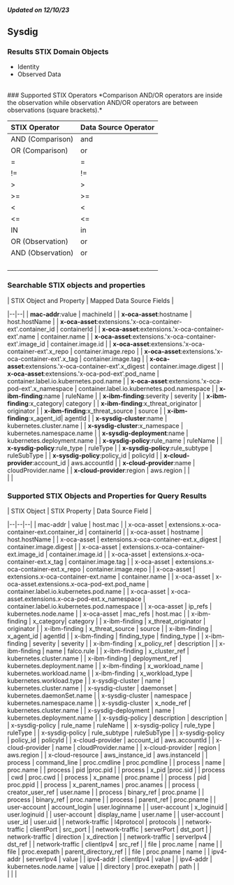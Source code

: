 ##### Updated on 12/10/23
## Sysdig
### Results STIX Domain Objects
* Identity
* Observed Data
<br>
### Supported STIX Operators
*Comparison AND/OR operators are inside the observation while observation AND/OR operators are between observations (square brackets).*

| STIX Operator     | Data Source Operator |
|:------------------|----------------------|
| AND (Comparison)  | and                  |
| OR (Comparison)   | or                   |
| =                 | =                    |
| !=                | !=                   |
| >                 | >                    |
| >=                | >=                   |
| <                 | <                    |
| <=                | <=                   |
| IN                | in                   |
| OR (Observation)  | or                   |
| AND (Observation) | or                   |
| <br>              |                      |
### Searchable STIX objects and properties
| STIX Object and Property | Mapped Data Source Fields |

|--|--|
| **mac-addr**:value | machineId |
| **x-oca-asset**:hostname | host.hostName |
| **x-oca-asset**:extensions.'x-oca-container-ext'.container_id | containerId |
| **x-oca-asset**:extensions.'x-oca-container-ext'.name | container.name |
| **x-oca-asset**:extensions.'x-oca-container-ext'.image_id | container.image.id |
| **x-oca-asset**:extensions.'x-oca-container-ext'.x_repo | container.image.repo |
| **x-oca-asset**:extensions.'x-oca-container-ext'.x_tag | container.image.tag |
| **x-oca-asset**:extensions.'x-oca-container-ext'.x_digest | container.image.digest |
| **x-oca-asset**:extensions.'x-oca-pod-ext'.pod_name | container.label.io.kubernetes.pod.name |
| **x-oca-asset**:extensions.'x-oca-pod-ext'.x_namespace | container.label.io.kubernetes.pod.namespace |
| **x-ibm-finding**:name | ruleName |
| **x-ibm-finding**:severity | severity |
| **x-ibm-finding**:x_category| category |
| **x-ibm-finding**:x_threat_originator | originator |
| **x-ibm-finding**:x_threat_source | source |
| **x-ibm-finding**:x_agent_id| agentId |
| **x-sysdig-cluster**:name | kubernetes.cluster.name |
| **x-sysdig-cluster**:x_namespace | kubernetes.namespace.name |
| **x-sysdig-deployment**:name | kubernetes.deployment.name |
| **x-sysdig-policy**:rule_name | ruleName |
| **x-sysdig-policy**:rule_type | ruleType |
| **x-sysdig-policy**:rule_subtype | ruleSubType |
| **x-sysdig-policy**:policy_id | policyId |
| **x-cloud-provider**:account_id | aws.accountId |
| **x-cloud-provider**:name | cloudProvider.name |
| **x-cloud-provider**:region | aws.region |
| <br> | |
### Supported STIX Objects and Properties for Query Results
| STIX Object | STIX Property | Data Source Field |

|--|--|--|
| mac-addr | value | host.mac |
| x-oca-asset | extensions.x-oca-container-ext.container_id | containerId |
| x-oca-asset | hostname | host.hostName |
| x-oca-asset | extensions.x-oca-container-ext.x_digest | container.image.digest |
| x-oca-asset | extensions.x-oca-container-ext.image_id | container.image.id |
| x-oca-asset | extensions.x-oca-container-ext.x_tag | container.image.tag |
| x-oca-asset | extensions.x-oca-container-ext.x_repo | container.image.repo |
| x-oca-asset | extensions.x-oca-container-ext.name | container.name |
| x-oca-asset | x-oca-asset.extensions.x-oca-pod-ext.pod_name | container.label.io.kubernetes.pod.name |
| x-oca-asset | x-oca-asset.extensions.x-oca-pod-ext.x_namespace | container.label.io.kubernetes.pod.namespace |
| x-oca-asset | ip_refs | kubernetes.node.name |
| x-oca-asset | mac_refs | host.mac |
| x-ibm-finding | x_category| category |
| x-ibm-finding | x_threat_originator | originator |
| x-ibm-finding | x_threat_source | source |
| x-ibm-finding | x_agent_id | agentId |
| x-ibm-finding | finding_type | finding_type |
| x-ibm-finding | severity | severity |
| x-ibm-finding | x_policy_ref | description |
| x-ibm-finding | name | falco.rule |
| x-ibm-finding | x_cluster_ref | kubernetes.cluster.name |
| x-ibm-finding | deployment_ref | kubernetes.deployment.name |
| x-ibm-finding | x_workload_name | kubernetes.workload.name |
| x-ibm-finding | x_workload_type | kubernetes.workload.type |
| x-sysdig-cluster | name | kubernetes.cluster.name |
| x-sysdig-cluster | daemonset | kubernetes.daemonSet.name |
| x-sysdig-cluster | namespace | kubernetes.namespace.name |
| x-sysdig-cluster | x_node_ref | kubernetes.cluster.name |
| x-sysdig-deployment | name | kubernetes.deployment.name |
| x-sysdig-policy | description | description |
| x-sysdig-policy | rule_name | ruleName |
| x-sysdig-policy | rule_type | ruleType |
| x-sysdig-policy | rule_subtype | ruleSubType |
| x-sysdig-policy | policy_id | policyId |
| x-cloud-provider | account_id | aws.accountId |
| x-cloud-provider | name | cloudProvider.name |
| x-cloud-provider | region | aws.region |
| x-cloud-resource | aws_instance_id | aws.instanceId |
| process | command_line | proc.cmdline | proc.pcmdline |
| process | name | proc.name |
| process | pid |proc.pid |
| process | x_pid |proc.sid |
| process | cwd | proc.cwd |
| process | x_pname | proc.pname |
| process | pid | proc.ppid |
| process | x_parent_names | proc.anames |
| process | creator_user_ref | user.name |
| process | binary_ref | proc.pname |
| process | binary_ref | proc.name |
| process | parent_ref | proc.pname |
| user-account | account_login | user.loginname |
| user-account | x_loginuid | user.loginuid |
| user-account | display_name | user.name |
| user-account | user_id | user.uid |
| network-traffic | l4protocol | protocols |
| network-traffic | clientPort | src_port |
| network-traffic | serverPort | dst_port |
| network-traffic | direction | x_direction |
| network-traffic | serverIpv4 | dst_ref |
| network-traffic | clientIpv4 | src_ref |
| file | proc.name | name |
| file | proc.exepath | parent_directory_ref | 
| file | proc.pname | name |
| ipv4-addr | serverIpv4 | value |
| ipv4-addr | clientIpv4 | value |
| ipv4-addr | kubernetes.node.name | value |
| directory | proc.exepath | path |
| <br> | | |
